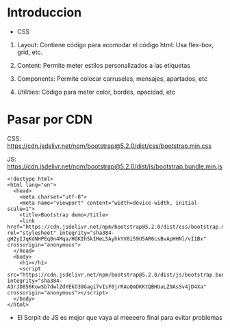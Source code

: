# Introduccion

* CSS

1. Layout: Contiene código para acomodar el código html: Usa flex-box, grid, etc.

2. Content: Permite meter estilos personalizados a las etiquetas

3. Components: Permite colocar carruseles, mensajes, apartados, etc

4. Utilities: Código para meter color, bordes, opacidad, etc

# Pasar por CDN

CSS: https://cdn.jsdelivr.net/npm/bootstrap@5.2.0/dist/css/bootstrap.min.css

JS: https://cdn.jsdelivr.net/npm/bootstrap@5.2.0/dist/js/bootstrap.bundle.min.js

```
<!doctype html>
<html lang="en">
  <head>
    <meta charset="utf-8">
    <meta name="viewport" content="width=device-width, initial-scale=1">
    <title>Bootstrap demo</title>
    <link href="https://cdn.jsdelivr.net/npm/bootstrap@5.2.0/dist/css/bootstrap.min.css" rel="stylesheet" integrity="sha384-gH2yIJqKdNHPEq0n4Mqa/HGKIhSkIHeL5AyhkYV8i59U5AR6csBvApHHNl/vI1Bx" crossorigin="anonymous">
  </head>
  <body>
    <h1></h1>
    <script src="https://cdn.jsdelivr.net/npm/bootstrap@5.2.0/dist/js/bootstrap.bundle.min.js" integrity="sha384-A3rJD856KowSb7dwlZdYEkO39Gagi7vIsF0jrRAoQmDKKtQBHUuLZ9AsSv4jD4Xa" crossorigin="anonymous"></script>
  </body>
</html>
```

- El Scrpit de JS es mejor que vaya al meeeero final para evitar problemas